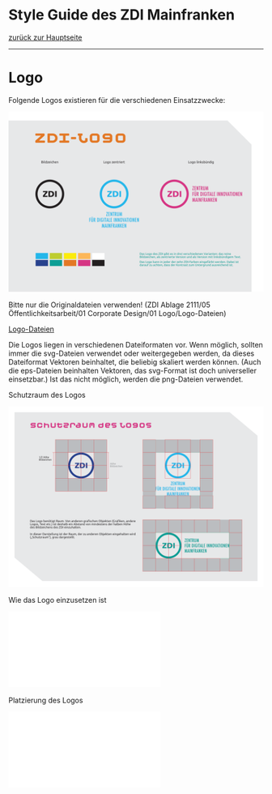 # Style Guide des ZDI Mainfranken
[zurück zur Hauptseite](Readme.md)

---

# Logo

Folgende Logos existieren für die verschiedenen Einsatzzwecke:

![Übersicht ZDI-Logos](/images/Uebersicht-ZDI-Logos.png)

  
Bitte nur die Originaldateien verwenden! (ZDI Ablage 2111/05 Öffentlichkeitsarbeit/01 Corporate Design/01 Logo/Logo-Dateien)

[Logo-Dateien](/ZDI%20Ablage%202111/05%20%C3%96ffentlichkeitsarbeit/01%20Corporate%20Design/01%20Logo/Logo-Dateien)

Die Logos liegen in verschiedenen Dateiformaten vor. Wenn möglich, sollten immer die svg-Dateien verwendet oder weitergegeben werden, da dieses Dateiformat Vektoren beinhaltet, die beliebig skaliert werden können. (Auch die eps-Dateien beinhalten Vektoren, das svg-Format ist doch universeller einsetzbar.) Ist das nicht möglich, werden die png-Dateien  verwendet.

Schutzraum des Logos

![ZDI-Logo Schutzraum](/images/ZDI-Logo-Schutzraum.png)

  
Wie das Logo einzusetzen ist

![ZDI-Logo Einsatz](/images/ZDI-Logo-Einsatz.pdf)

  
Platzierung des Logos

![ZDI-Logo Platzierung](/images/ZDI-Logo-Platzierung.pdf)